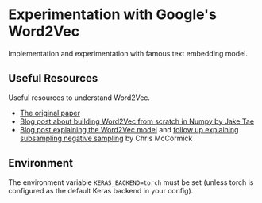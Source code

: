 # Experimentation with Google's Word2Vec

Implementation and experimentation with famous text embedding model.

## Useful Resources

Useful resources to understand Word2Vec.

+ [The original paper](https://arxiv.org/pdf/1301.3781)
+ [Blog post about building Word2Vec from scratch in Numpy by Jake Tae](https://jaketae.github.io/study/word2vec/)
+ [Blog post explaining the Word2Vec model](http://mccormickml.com/2016/04/19/word2vec-tutorial-the-skip-gram-model/) 
  and [follow up explaining subsampling negative sampling](http://mccormickml.com/2017/01/11/word2vec-tutorial-part-2-negative-sampling/) by Chris McCormick

## Environment

The environment variable `KERAS_BACKEND=torch` must be set (unless torch is configured as the default Keras backend in your config).

